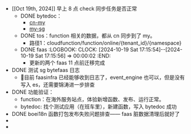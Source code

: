 - [[Oct 19th, 2024]] 早上 8 点 check 同步任务是否正常
	- DONE bytedoc：
		- [cn-my](https://cloud.bytedance.net/dataeyes/project/detail/9385?current=1&innerTab=task&pageSize=10&region=China-North&taskType=0&x-resource-account=public)
		- [my-sg](https://cloud-i18n.bytedance.net/dataeyes/project/detail/7033?current=1&innerTab=approval&pageSize=10&region=Singapore-Central&taskType=0)
	- DONE tos：function 相关的数据，都从 cn 同步到了 my。
		- 路径1：cloudfunction/function/online/{tenant_id}/{namespace}
	- DONE faas
	  :LOGBOOK:
	  CLOCK: [2024-10-19 Sat 17:15:54]--[2024-10-19 Sat 17:15:56] =>  00:00:02
	  :END:
		- 更新的两个 faas 11 点前迁移完成
- DONE 测试 sg bytefaas 日志
	- 📒目前 faasinfra 已经能够收到日志了，event_engine 也可以，但是没有写入 es，还需要锦涛进一步排查
- DONE 功能验证：
	- function：在海外服务站点，体验新增函数、发布、运行正常。
	- bytedoc: 找个测试应用（在班车里），新建函数，写入 bytedoc 成功
- DONE boei18n 函数打包发布失败问题排查—— faas 脏数据清理后就好了
-
-